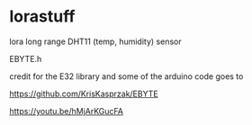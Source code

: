 # lorastuff
lora long range DHT11 (temp, humidity) sensor

EBYTE.h

credit for the E32 library and some of the arduino code goes to


https://github.com/KrisKasprzak/EBYTE


https://youtu.be/hMjArKGucFA
